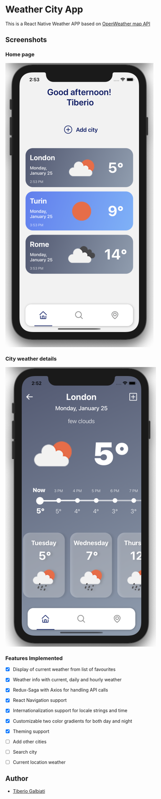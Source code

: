 # Weather City App

This is a React Native Weather APP based on [OpenWeather map API ](https://openweathermap.org/api)

## Screenshots
### Home page
![](screenshots/home.png)
### City weather details
![](screenshots/details.png)


### Features Implemented

- [x] Display of current weather from list of favourites
- [x] Weather info with current, daily and hourly weather
- [x] Redux-Saga with Axios for handling API calls
- [x] React Navigation support
- [x] Internationalization support for locale strings and time
- [x] Customizable two color gradients for both day and night
- [x] Theming support
- [ ] Add other cities 
- [ ] Search city
- [ ] Current location weather


## Author 
* [Tiberio Galbiati](https://github.com/TiberioG)
